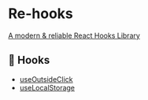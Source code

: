 # Re-hooks

[A modern & reliable React Hooks Library](https://re-hooks.web.app/)

## 📜 Hooks

- [useOutsideClick](https://re-hooks.web.app/docs/useOutsideClick)
- [useLocalStorage](https://re-hooks.web.app/docs/useLocalStorage)
